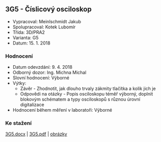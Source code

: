 ## 3G5 - Číslicový osciloskop
 - Vypracoval: Meinlschmidt Jakub
 - Spolupracoval: Kotek Lubomír
 - Třída: 3D/PRA2
 - Varianta: G5
 - Datum: 15. 1. 2018

### Hodnocení
 - Datum odevzdání: 9. 4. 2018
 - Odborný dozor: Ing. Michna Michal
 - Slovní hodnocení: Výborné
 - Výtky:
     - Závěr - Zhodnotit, jak dlouho trvaly zákmity tlačítka a kolik jich je
     - Odpovědi na otázky - Popis osciloskopu téměř výborný, doplnit blokovým schématem a typy osciloskopů s různou úrovní digitalizace
 - Hodnocení během měření v laboratoři: Výborné
     
### Ke stažení
[3G5.docx](https://github.com/jmeinlschmidt/mereni-sps-cl/blob/master/3G/3G5/3G5.docx) | [3G5.pdf](https://github.com/jmeinlschmidt/mereni-sps-cl/blob/master/3G/3G5/3G5.pdf) | [obrázky](https://github.com/jmeinlschmidt/mereni-sps-cl/blob/master/3G/3G5/obrazky)
